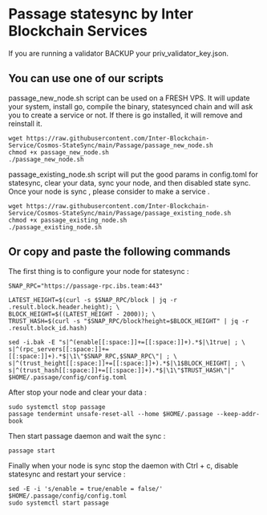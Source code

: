 # Passage statesync by Inter Blockchain Services

If you are running a validator BACKUP your priv_validator_key.json.

## You can use one of our scripts

passage_new_node.sh script can be used on a FRESH VPS. It will update your system, install go, compile the binary, statesynced chain and will ask you to create a service or not. If there is go installed, it will remove and reinstall it.

```
wget https://raw.githubusercontent.com/Inter-Blockchain-Service/Cosmos-StateSync/main/Passage/passage_new_node.sh
chmod +x passage_new_node.sh
./passage_new_node.sh
```

passage_existing_node.sh script will put the good params in config.toml for statesync, clear your data, sync your node, and then disabled state sync. Once your node is sync , please consider to make a service .

```
wget https://raw.githubusercontent.com/Inter-Blockchain-Service/Cosmos-StateSync/main/Passage/passage_existing_node.sh
chmod +x passage_existing_node.sh
./passage_existing_node.sh
```

## Or copy and paste the following commands

The first thing is to configure your node for statesync :

```
SNAP_RPC="https://passage-rpc.ibs.team:443"

LATEST_HEIGHT=$(curl -s $SNAP_RPC/block | jq -r .result.block.header.height); \
BLOCK_HEIGHT=$((LATEST_HEIGHT - 2000)); \
TRUST_HASH=$(curl -s "$SNAP_RPC/block?height=$BLOCK_HEIGHT" | jq -r .result.block_id.hash)

sed -i.bak -E "s|^(enable[[:space:]]+=[[:space:]]+).*$|\1true| ; \
s|^(rpc_servers[[:space:]]+=[[:space:]]+).*$|\1\"$SNAP_RPC,$SNAP_RPC\"| ; \
s|^(trust_height[[:space:]]+=[[:space:]]+).*$|\1$BLOCK_HEIGHT| ; \
s|^(trust_hash[[:space:]]+=[[:space:]]+).*$|\1\"$TRUST_HASH\"|" $HOME/.passage/config/config.toml
```

After stop your node and clear your data :

```
sudo systemctl stop passage
passage tendermint unsafe-reset-all --home $HOME/.passage --keep-addr-book
```

Then start passage daemon and wait the sync :

```
passage start
```

Finally when your node is sync stop the daemon with Ctrl + c, disable statesync and restart your service :

```
sed -E -i 's/enable = true/enable = false/' $HOME/.passage/config/config.toml
sudo systemctl start passage
```
